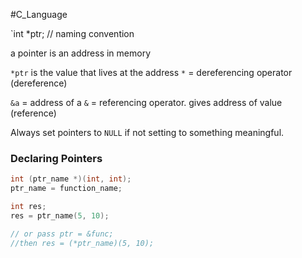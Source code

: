 #C_Language 

`int *ptr; // naming convention

a pointer is an address in memory

`*ptr` is the value that lives at the address
`*` = dereferencing operator (dereference)

`&a` = address of a
`&` = referencing operator. gives address of value (reference)

Always set pointers to `NULL` if not setting to something meaningful.
### Declaring Pointers
```c
int (ptr_name *)(int, int);
ptr_name = function_name;

int res;
res = ptr_name(5, 10);

// or pass ptr = &func;
//then res = (*ptr_name)(5, 10);
```